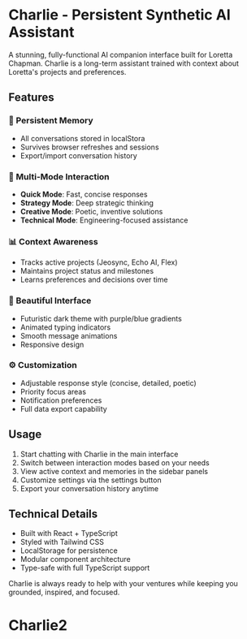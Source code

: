 # Charlie - Persistent Synthetic AI Assistant

A stunning, fully-functional AI companion interface built for Loretta Chapman. Charlie is a long-term assistant trained with context about Loretta's projects and preferences.

## Features

### 🧠 Persistent Memory
- All conversations stored in localStora
- Survives browser refreshes and sessions
- Export/import conversation history

### 💬 Multi-Mode Interaction
- **Quick Mode**: Fast, concise responses
- **Strategy Mode**: Deep strategic thinking
- **Creative Mode**: Poetic, inventive solutions
- **Technical Mode**: Engineering-focused assistance

### 📊 Context Awareness
- Tracks active projects (Jeosync, Echo AI, Flex)
- Maintains project status and milestones
- Learns preferences and decisions over time

### 🎨 Beautiful Interface
- Futuristic dark theme with purple/blue gradients
- Animated typing indicators
- Smooth message animations
- Responsive design

### ⚙️ Customization
- Adjustable response style (concise, detailed, poetic)
- Priority focus areas
- Notification preferences
- Full data export capability

## Usage

1. Start chatting with Charlie in the main interface
2. Switch between interaction modes based on your needs
3. View active context and memories in the sidebar panels
4. Customize settings via the settings button
5. Export your conversation history anytime

## Technical Details

- Built with React + TypeScript
- Styled with Tailwind CSS
- LocalStorage for persistence
- Modular component architecture
- Type-safe with full TypeScript support

Charlie is always ready to help with your ventures while keeping you grounded, inspired, and focused.
# Charlie2
